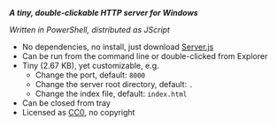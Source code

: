 **_A tiny, double-clickable HTTP server for Windows_**

_Written in PowerShell, distributed as JScript_

- No dependencies, no install, just download [Server.js](Server.js)
- Can be run from the command line or double-clicked from Explorer
- Tiny (2.67 KB), yet customizable, e.g.
	- Change the port, default: `8000`
	- Change the server root directory, default: `.`
	- Change the index file, default: `index.html`
- Can be closed from tray
- Licensed as [CC0](https://creativecommons.org/publicdomain/zero/1.0/), no copyright
